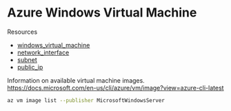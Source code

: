 # Azure Windows Virtual Machine
Resources
* [windows_virtual_machine](https://registry.terraform.io/providers/hashicorp/azurerm/latest/docs/resources/windows_virtual_machine)
* [network_interface](https://registry.terraform.io/providers/hashicorp/azurerm/latest/docs/resources/network_interface)
* [subnet](https://registry.terraform.io/providers/hashicorp/azurerm/latest/docs/resources/subnet)
* [public_ip](https://registry.terraform.io/providers/hashicorp/azurerm/latest/docs/resources/public_ip)

Information on available virtual machine images.
https://docs.microsoft.com/en-us/cli/azure/vm/image?view=azure-cli-latest

```bash
az vm image list --publisher MicrosoftWindowsServer
```